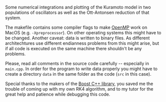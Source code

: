 Some numerical integrations and plotting of the Kuramoto model in two populations of oscillators as well as the Ott-Antonsen reduction of that system.

The makefile contains some compiler flags to make [OpenMP](https://www.openmp.org "OpenMP Homepage") work on MacOS (e.g. `-Xpreprocessor`). On other operating systems this might have to be changed.
Another caveat: data is written to binary files. As different architechtures use different endianness problems from this might arise, but if all code is executed on the same machine there shouldn't be any problems.

Please, read all comments in the source code carefully -- especially in `main.cpp`. In order for the program to write data properly you might have to create a directory `data` in the same folder as the code (`src` in this case).

Special thanks to the makers of the [Boost C++ library](https://www.boost.org "Boost C++ Libraries Homepage"), you saved me the trouble of coming up with my own RK4 algorithm, and to my tutor for the great help and patience while debugging this code.
